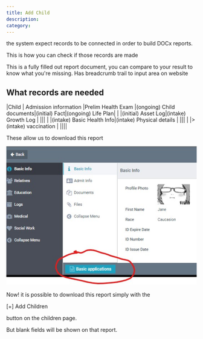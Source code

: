 ```yaml
---
title: Add Child
description: 
category: 
---
```


the system expect records to be connected in order to build DOCx reports.

This is how you can check if those records are made

This is a fully filled out report document, you can compare to your result to know what you're missing. Has breadcrumb trail to input area on website


## What records are needed
|Child |	Admission information |Prelim Health Exam	|(ongoing) Child documents|(initial) Fact|(ongoing) Life Plan|
|  |(initial) Asset Log|(intake) Growth Log		|	|||
|  |(intake) Basic Health Info|(intake) Physical details	|	|||
|  |> (intake) vaccination 	|			||||

These allow us to download this report

![](images/getreport.jpg)

Now! it is possible to download this report simply with the 

[+] Add Children

button on the children page.


But blank fields will be shown on that report. 
